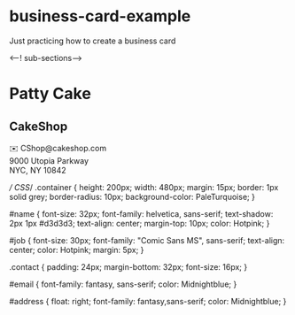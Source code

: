 # business-card-example
Just practicing how to create a business card 

<!DOCTYPE html>

<--! sub-sections-->
<div class="container">
  <h1 id="name">Patty Cake</h1>
  <h2 id="job">CakeShop</h2>
  <div class="contact">
     <span id="email">
        ✉️ CShop@cakeshop.com
    </span>
    <div id="address">
      <span>9000 Utopia Parkway</span>
      <br />
      <span>NYC, NY 10842</span>
    </div>
  </div>
</div>

*/ CSS*/
.container {
  height: 200px;
  width: 480px;
  margin: 15px;
  border: 1px solid grey;
  border-radius: 10px;
  background-color: PaleTurquoise;
}

#name {
  font-size: 32px;
  font-family: helvetica, sans-serif;
  text-shadow: 2px 1px #d3d3d3;
  text-align: center;
  margin-top: 10px;
  color: Hotpink;
}

#job {
  font-size: 30px;
  font-family: "Comic Sans MS", sans-serif;
  text-align: center;
  color: Hotpink;
  margin: 5px;
}

.contact {
  padding: 24px;
  margin-bottom: 32px;
  font-size: 16px;
}

#email {
  font-family: fantasy, sans-serif;
  color: Midnightblue;
}

#address {
  float: right;
  font-family: fantasy,sans-serif;
  color: Midnightblue;
}
